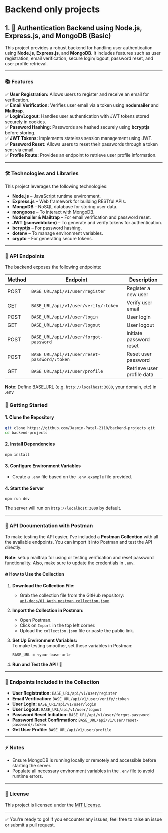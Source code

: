 # Backend only projects

## 1. 🚀 Authentication Backend using Node.js, Express.js, and MongoDB (Basic)

This project provides a robust backend for handling user authentication using **Node.js**, **Express.js**, and **MongoDB**. It includes features such as user registration, email verification, secure login/logout, password reset, and user profile retrieval.

---

### 📚 Features

✅ **User Registration:** Allows users to register and receive an email for verification.  
✅ **Email Verification:** Verifies user email via a token using **nodemailer** and **Mailtrap**.  
✅ **Login/Logout:** Handles user authentication with JWT tokens stored securely in cookies.  
✅ **Password Hashing:** Passwords are hashed securely using **bcryptjs** before storing.  
✅ **JWT Tokens:** Implements stateless session management using JWT.  
✅ **Password Reset:** Allows users to reset their passwords through a token sent via email.  
✅ **Profile Route:** Provides an endpoint to retrieve user profile information.

---

### 🛠️ Technologies and Libraries

This project leverages the following technologies:

- **Node.js** – JavaScript runtime environment.
- **Express.js** – Web framework for building RESTful APIs.
- **MongoDB** – NoSQL database for storing user data.
- **mongoose** – To interact with MongoDB.
- **Nodemailer & Mailtrap** – For email verification and password reset.
- **JWT (jsonwebtoken)** – To generate and verify tokens for authentication.
- **bcryptjs** – For password hashing.
- **dotenv** – To manage environment variables.
- **crypto** – For generating secure tokens.

---

### 📡 API Endpoints

The backend exposes the following endpoints:

| Method | Endpoint                                     | Description                |
| ------ | -------------------------------------------- | -------------------------- |
| POST   | `BASE_URL/api/v1/user/register`              | Register a new user        |
| GET    | `BASE_URL/api/v1/user/verify/:token`         | Verify user email          |
| POST   | `BASE_URL/api/v1/user/login`                 | User login                 |
| GET    | `BASE_URL/api/v1/user/logout`                | User logout                |
| POST   | `BASE_URL/api/v1/user/forgot-password`       | Initiate password reset    |
| POST   | `BASE_URL/api/v1/user/reset-password/:token` | Reset user password        |
| GET    | `BASE_URL/api/v1/user/profile`               | Retrieve user profile data |

**Note**: Define BASE_URL (e.g. `http://localhost:3000`, your domain, etc) in .env

### 🚀 Getting Started

#### 1. Clone the Repository

```bash
git clone https://github.com/Jasmin-Patel-2110/backend-projects.git
cd backend-projects
```

#### 2. Install Dependencies

```nginx
npm install
```

#### 3. Configure Environment Variables

- Create a `.env` file based on the `.env.example` file provided.

#### 4. Start the Server

```nginx
npm run dev
```

The server will run on `http://localhost:3000` by default.

---

### 📡 API Documentation with Postman

To make testing the API easier, I’ve included a **Postman Collection** with all the available endpoints. You can import it into Postman and test the API directly.

**Note**: setup mailtrap for using or testing verification and reset password functionality. Also, make sure to update the credentials in `.env`.

#### 🔥 **How to Use the Collection**

1. **Download the Collection File:**

   - Grab the collection file from the GitHub repository:  
     [`api-docs/01_Auth.postman_collection.json`](https://github.com/Jasmin-Patel-2110/backend-projects/tree/main/api-docs/01_Auth.postman_collection.json)

2. **Import the Collection in Postman:**

   - Open Postman.
   - Click on `Import` in the top left corner.
   - Upload the `collection.json` file or paste the public link.

3. **Set Up Environment Variables:**  
   To make testing smoother, set these variables in Postman:

   ```bash
   BASE_URL = <your-base-url>
   ```

4. **Run and Test the API!** 🚀

---

### 📄 **Endpoints Included in the Collection**

- **User Registration:** `BASE_URL/api/v1/user/register`
- **Email Verification:** `BASE_URL/api/v1/user/verify/:token`
- **User Login:** `BASE_URL/api/v1/user/login`
- **User Logout:** `BASE_URL/api/v1/user/logout`
- **Password Reset Initiation:** `BASE_URL/api/v1/user/forgot-password`
- **Password Reset Confirmation:** `BASE_URL/api/v1/user/reset-password/:token`
- **Get User Profile:** `BASE_URL/api/v1/user/profile`

---

### ⚡ Notes

- Ensure MongoDB is running locally or remotely and accessible before starting the server.
- Populate all necessary environment variables in the `.env` file to avoid runtime errors.

---

### 📄 License

This project is licensed under the [MIT License](LICENSE).

---

✅ You're ready to go! If you encounter any issues, feel free to raise an issue or submit a pull request.
